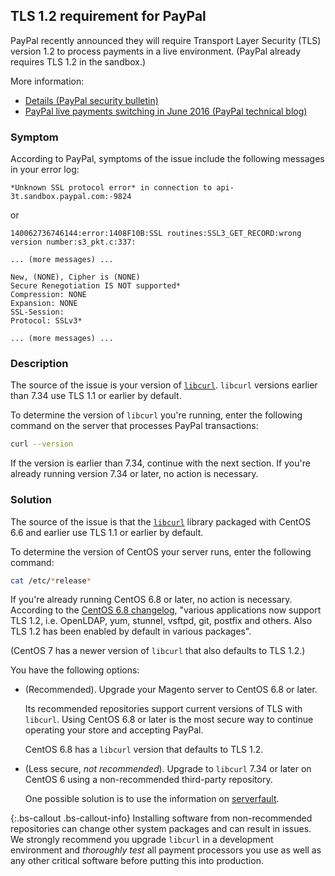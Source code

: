 ## TLS 1.2 requirement for PayPal

PayPal recently announced they will require Transport Layer Security (TLS) version 1.2 to process payments in a live environment. (PayPal already requires TLS 1.2 in the sandbox.)

More information:

*	[Details (PayPal security bulletin)](https://www.paypal.com/uk/webapps/mpp/ssl-security-update)
*	[PayPal live payments switching in June 2016 (PayPal technical blog)](https://devblog.paypal.com/upcoming-security-changes-notice/#tls)

### Symptom

According to PayPal, symptoms of the issue include the following messages in your error log:

```text
*Unknown SSL protocol error* in connection to api-3t.sandbox.paypal.com:-9824
```

or

```text
140062736746144:error:1408F10B:SSL routines:SSL3_GET_RECORD:wrong version number:s3_pkt.c:337:

... (more messages) ...

New, (NONE), Cipher is (NONE)
Secure Renegotiation IS NOT supported*
Compression: NONE
Expansion: NONE
SSL-Session:
Protocol: SSLv3*

... (more messages) ...
```

### Description

The source of the issue is your version of [`libcurl`](https://curl.haxx.se/libcurl/c/CURLOPT_SSLVERSION.html). `libcurl` versions earlier than 7.34 use TLS 1.1 or earlier by default.

To determine the version of `libcurl` you're running, enter the following command on the server that processes PayPal transactions:

```bash
curl --version
```

If the version is earlier than 7.34, continue with the next section. If you're already running version 7.34 or later, no action is necessary.

### Solution

The source of the issue is that the [`libcurl`](https://curl.haxx.se/libcurl/c/CURLOPT_SSLVERSION.html) library packaged with CentOS 6.6 and earlier use TLS 1.1 or earlier by default.

To determine the version of CentOS your server runs, enter the following command:

```bash
cat /etc/*release*
```

If you're already running CentOS 6.8 or later, no action is necessary. According to the [CentOS 6.8 changelog](https://wiki.centos.org/Manuals/ReleaseNotes/CentOS6.8), "various applications now support TLS 1.2, i.e. OpenLDAP, yum, stunnel, vsftpd, git, postfix and others. Also TLS 1.2 has been enabled by default in various packages".

(CentOS 7 has a newer version of `libcurl` that also defaults to TLS 1.2.)

You have the following options:

*	(Recommended). Upgrade your Magento server to CentOS 6.8 or later.

	Its recommended repositories support current versions of TLS with `libcurl`. Using CentOS 6.8 or later is the most secure way to continue operating your store and accepting PayPal.

	CentOS 6.8 has a `libcurl` version that defaults to TLS 1.2.

*	(Less secure, *not recommended*). Upgrade to `libcurl` 7.34 or later on CentOS 6 using a non-recommended third-party repository.

	One possible solution is to use the information on [serverfault](http://serverfault.com/questions/321321/upgrade-curl-to-latest-on-centos).

  {:.bs-callout .bs-callout-info}
  Installing software from non-recommended repositories can change other system packages and can result in issues. We strongly recommend you upgrade `libcurl` in a development environment and *thoroughly test* all payment processors you use as well as any other critical software before putting this into production.
